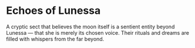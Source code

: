 # Echoes of Lunessa


A cryptic sect that believes the moon itself is a sentient entity beyond Lunessa — that she is merely its chosen voice. Their rituals and dreams are filled with whispers from the far beyond.

